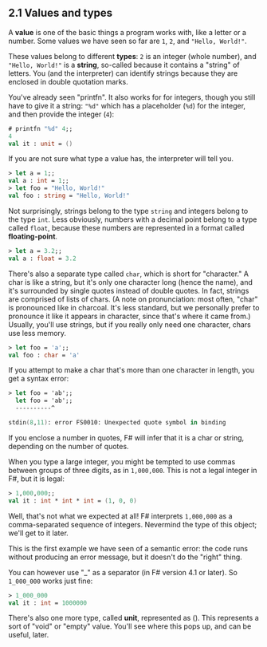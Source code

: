 ## 2.1 Values and types
A **value** is one of the basic things a program works with, like a letter or a number.  Some values we have seen so far are `1`, `2`, and `"Hello, World!"`.

These values belong to different **types**: `2` is an integer (whole number), and `"Hello, World!"` is a **string**, so-called because it contains a "string" of letters. You (and the interpreter) can identify strings because they are enclosed in double quotation marks.

You've already seen "printfn". It also works for for integers, though you still have to give it a string: `"%d"` which has a placeholder (`%d`) for the integer, and then provide the integer (`4`):
``` fsharp
# printfn "%d" 4;;
4
val it : unit = ()
```
If you are not sure what type a value has, the interpreter will tell you.
``` fsharp
> let a = 1;;
val a : int = 1;;
> let foo = "Hello, World!"
val foo : string = "Hello, World!"
```
Not surprisingly, strings belong to the type `string` and
integers belong to the type `int`.  Less obviously, numbers
with a decimal point belong to a type called `float`,
because these numbers are represented in a
format called **floating-point**.
``` fsharp
> let a = 3.2;;
val a : float = 3.2
```
There's also a separate type called `char`, which is short for "character." 
A char is like a string, but it's only one character long (hence the name), and it's surrounded 
by single quotes instead of double quotes. In fact, strings are comprised of lists
of chars. (A note on pronunciation: most often, "char" is pronounced like in charcoal. 
It's less standard, but we personally prefer to pronounce it like it appears in character, since that's where it came from.) Usually, you'll use strings, but if you really only need one character, chars use less memory.
``` fsharp
> let foo = 'a';;
val foo : char = 'a'
```
If you attempt to make a char that's more than one character in length, you get a syntax error:
``` fsharp
> let foo = 'ab';;
  let foo = 'ab';;
  ----------^

stdin(8,11): error FS0010: Unexpected quote symbol in binding
```
If you enclose a number in quotes, F# will infer that it is a char or string, 
depending on the number of quotes.

When you type a large integer, you might be tempted to use commas
between groups of three digits, as in `1,000,000`.  This is not a legal integer in F#, but it is legal:
``` fsharp
> 1,000,000;;
val it : int * int * int = (1, 0, 0)
```
Well, that's not what we expected at all! F# interprets `1,000,000` 
as a comma-separated sequence of integers. Nevermind the type of this object; 
we'll get to it later.

This is the first example we have seen of a semantic error: the code
runs without producing an error message, but it doesn't do the
"right" thing.

You can however use "_" as a separator (in F# version 4.1 or later). So `1_000_000` works just fine:
``` fsharp
> 1_000_000
val it : int = 1000000
```
There's also one more type, called **unit**, represented as (). This represents 
a sort of "void"  or "empty" value. You'll see where this pops up, and can be useful, later.